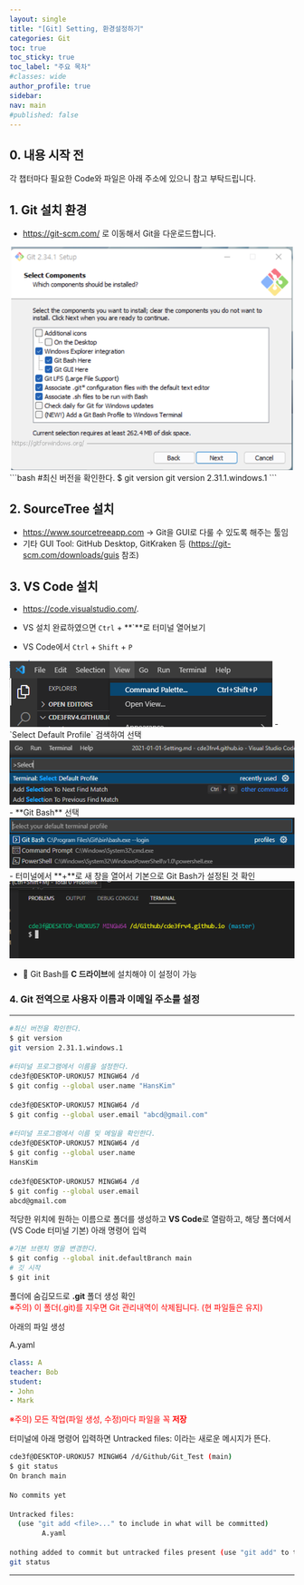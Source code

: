 ```yaml
---
layout: single
title: "[Git] Setting, 환경설정하기"
categories: Git
toc: true
toc_sticky: true
toc_label: "주요 목차"
#classes: wide
author_profile: true
sidebar:
nav: main
#published: false
---
```

## 0. 내용 시작 전 
각 챕터마다 필요한 Code와 파일은 아래 주소에 있으니 참고 부탁드립니다. 



## 1. Git 설치 환경
- <https://git-scm.com/> 로 이동해서 Git을 다운로드합니다.
<center>
<img src="/assets\images\GitHub\Git\1_Setting\Setting.png" style="zoom:80%;" />
</center>
```bash
#최신 버전을 확인한다.
$ git version
git version 2.31.1.windows.1
```

## 2. SourceTree 설치

- <https://www.sourcetreeapp.com> → Git을 GUI로 다룰 수 있도록 해주는 툴임  
- 기타 GUI Tool: GitHub Desktop, GitKraken 등 (<https://git-scm.com/downloads/guis> 참조)

## 3. VS Code 설치

- https://code.visualstudio.com/.

- VS 설치 완료하였으면 `Ctrl` + **`**로 터미널 열어보기

- VS Code에서 `Ctrl` + `Shift` + `P`  
<img src="/assets\images\GitHub\Git\1_Setting\CommandP.png" style="zoom:%100;" >
- `Select Default Profile` 검색하여 선택
<img src="/assets\images\GitHub\Git\1_Setting\SelectDefaultProfile.png" style="zoom:%100;" >
- **Git Bash** 선택  
<img src="/assets\images\GitHub\Git\1_Setting\SelectGitbash.png" style="zoom:%100;" >
- 터미널에서 **+**로 새 창을 열어서 기본으로 Git Bash가 설정된 것 확인
<img src="/assets\images\GitHub\Git\1_Setting\VSTerminal.png" style="zoom:%100;" >  
  
* 🛑 Git Bash를 **C 드라이브**에 설치해야 이 설정이 가능  



### 4. Git 전역으로 사용자 이름과 이메일 주소를 설정

------

```bash
#최신 버전을 확인한다.
$ git version
git version 2.31.1.windows.1

#터미널 프로그램에서 이름을 설정한다.
cde3f@DESKTOP-UROKU57 MINGW64 /d
$ git config --global user.name "HansKim"

cde3f@DESKTOP-UROKU57 MINGW64 /d
$ git config --global user.email "abcd@gmail.com"

#터미널 프로그램에서 이름 및 메일을 확인한다. 
cde3f@DESKTOP-UROKU57 MINGW64 /d
$ git config --global user.name
HansKim

cde3f@DESKTOP-UROKU57 MINGW64 /d
$ git config --global user.email
abcd@gmail.com
```

적당한 위치에 원하는 이름으로 폴더를 생성하고 **VS Code**로 열람하고, 해당 폴더에서(VS Code 터미널 기본) 아래 명령어 입력

```bash
#기본 브랜치 명을 변경한다. 
$ git config --global init.defaultBranch main
# 깃 시작
$ git init
```

폴더에 숨김모드로 **.git** 폴더 생성 확인  
<span style="color:red">  ※주의) 이 폴더(.git)를 지우면 Git 관리내역이 삭제됩니다. (현 파일들은 유지)</span>


아래의 파일 생성

A.yaml

```yaml
class: A
teacher: Bob
student:
- John
- Mark

```
<span style="color:red">  ※주의) 모든 작업(파일 생성, 수정)마다 파일을 꼭 **저장**</span>


터미널에 아래 명령어 입력하면 Untracked files: 이라는 새로운 메시지가 뜬다. 

```bash
cde3f@DESKTOP-UROKU57 MINGW64 /d/Github/Git_Test (main)
$ git status
On branch main

No commits yet

Untracked files:
  (use "git add <file>..." to include in what will be committed)
        A.yaml

nothing added to commit but untracked files present (use "git add" to track)
git status
```



------

